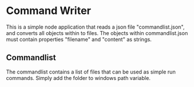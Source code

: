 # Command Writer

This is a simple node application that reads a json file "commandlist.json", and converts all objects within to files.
The objects within commandlist.json must contain properties "filename" and "content" as strings.

## Commandlist

The commandlist contains a list of files that can be used as simple run commands. Simply add the folder to windows path variable.